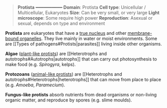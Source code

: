 > **Protista**
> ━━━━━━━━━━
> **Domain**: Protista
> **Cell type**: Unicellular / Multicellular, Eukaryotes
> **Size**: Can be very small, or very large
> **Light microscope**: Some require high power
> **Reproduction**: Asexual or sexual, depends on type and environment

**Protista** are eukaryotes that have a <u>true nucleus</u> and other <u>membrane-bound organelles</u>. They live mainly in water or moist environments. Some are [[Types of pathogens#Protists|parasites]] living inside other organisms.

**Algae** (<u>plant-like protists</u>) are [[Heterotrophs and autotrophs#Autotrophs|autotrophs]] that can carry out photosynthesis to make food (e.g. *Spirogyra*, kelps).

**Protozoans** (<u>animal-like protists</u>) are [[Heterotrophs and autotrophs#Heterotrophs|heterotrophs]] that can move from place to place (e.g. *Amoeba*, *Paramecium*).

**Fungus-like protists** absorb nutrients from dead organisms or non-living organic matter, and reproduce by spores (e.g. slime moulds).

